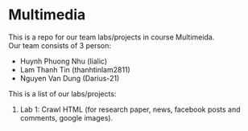 # Multimedia
This is a repo for our team labs/projects in course Multimeida.\
Our team consists of 3 person:
- Huynh Phuong Nhu (lialic)
- Lam Thanh Tin (thanhtinlam2811)
- Nguyen Van Dung (Darius-21)

This is a list of our labs/projects:
1. Lab 1: Crawl HTML (for research paper, news, facebook posts and comments, google images).
